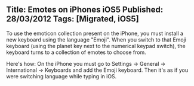 Title: Emotes on iPhones iOS5
Published: 28/03/2012
Tags: [Migrated, iOS5] 
---

To use the emoticon collection present on the iPhone, you must install a new keyboard using the language "Emoji". When you switch to that Emoji keyboard (using the planet key next to the numerical keypad switch), the keyboard turns to a collection of emotes to choose from.

Here's how: On the iPhone you must go to Settings -> General -> International -> Keyboards and add the Emoji keyboard. Then it's as if you were switching language while typing in iOS.
